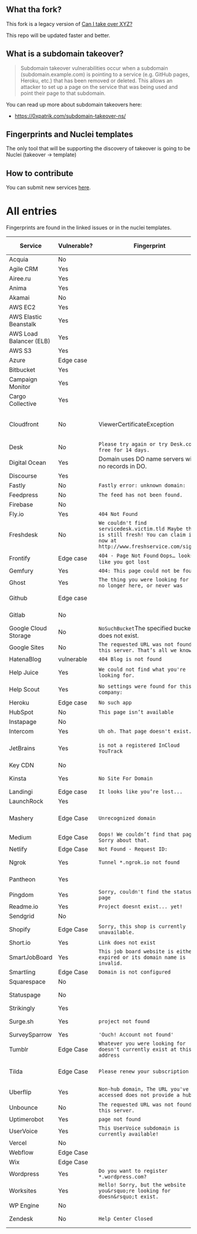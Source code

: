 
## What tha fork? 

This fork is a legacy version of [Can I take over XYZ?](https://github.com/EdOverflow/can-i-take-over-xyz)

This repo will be updated faster and better. 


## What is a subdomain takeover?

> Subdomain takeover vulnerabilities occur when a subdomain (subdomain.example.com) is pointing to a service (e.g. GitHub pages, Heroku, etc.) that has been removed or deleted. This allows an attacker to set up a page on the service that was being used and point their page to that subdomain. 

You can read up more about subdomain takeovers here:

- <https://0xpatrik.com/subdomain-takeover-ns/>

## Fingerprints and Nuclei templates

The only tool that will be supporting the discovery of takeover is going to be Nuclei (takeover -> template)


## How to contribute

You can submit new services [here](https://github.com/pdelteil/can-i-take-over-this-subdomain/issues/new/choose).


# All entries

Fingerprints are found in the linked issues or in the nuclei templates. 

Service                                        | Vulnerable?         | Fingerprint                                                             | Discussion                                                    | Documentation | Nuclei template 
--------------------------------------------- | -------------- | ----------------------------------------------------------------------- | ------------------------------------------------------------- | --------------------------------------------------------------------------------------------------------------------------|-----------------
Acquia|No||[Issue #103](https://github.com/EdOverflow/can-i-take-over-xyz/issues/103)||No
Agile CRM|Yes||[Issue #145](https://github.com/EdOverflow/can-i-take-over-xyz/issues/145)||[Yes](https://github.com/projectdiscovery/nuclei-templates/blob/main/http/takeovers/agilecrm-takeover.yaml)
Airee.ru|Yes||[Issue #104](https://github.com/EdOverflow/can-i-take-over-xyz/issues/104)||[Yes](https://github.com/projectdiscovery/nuclei-templates/blob/main/http/takeovers/airee-takeover.yaml)
Anima | Yes ||[Issue #126](https://github.com/EdOverflow/can-i-take-over-xyz/issues/126)|[Documentation](https://docs.animaapp.com/v1/launchpad/08-custom-domain.html)| [Yes](https://github.com/projectdiscovery/nuclei-templates/blob/main/http/takeovers/anima-takeover.yaml)
Akamai|No||[Issue #13](https://github.com/EdOverflow/can-i-take-over-xyz/issues/13) |
AWS EC2|Yes||||[Yes](https://github.com/projectdiscovery/nuclei-templates/blob/main/dns/ec2-detection.yaml)
AWS Elastic Beanstalk|Yes||[Issue #194](https://github.com/EdOverflow/can-i-take-over-xyz/issues/194)||[Yes](https://github.com/projectdiscovery/nuclei-templates/blob/main/dns/elasticbeanstalk-takeover.yaml)
AWS Load Balancer (ELB)|Yes|| [Issue #137](https://github.com/EdOverflow/can-i-take-over-xyz/issues/137)||
AWS S3|Yes||[Issue #36](https://github.com/EdOverflow/can-i-take-over-xyz/issues/36)||[Yes](https://github.com/projectdiscovery/nuclei-templates/blob/main/http/takeovers/aws-bucket-takeover.yaml)
Azure | Edge case | | [Issue #35](https://github.com/EdOverflow/can-i-take-over-xyz/issues/35) ||[Yes](https://github.com/projectdiscovery/nuclei-templates/blob/main/dns/azure-takeover-detection.yaml)
Bitbucket|Yes||||[Yes](https://github.com/projectdiscovery/nuclei-templates/blob/main/http/takeovers/bitbucket-takeover.yaml)
Campaign Monitor| Yes||[Issue #275](https://github.com/EdOverflow/can-i-take-over-xyz/issues/275)|[Support Page](https://help.campaignmonitor.com/custom-domain-names)|[Yes](https://github.com/projectdiscovery/nuclei-templates/blob/main/http/takeovers/campaignmonitor-takeover.yaml)
Cargo Collective|Yes||[Issue #152](https://github.com/EdOverflow/can-i-take-over-xyz/issues/152)| [Cargo Support Page](https://support.2.cargocollective.com/Using-a-Third-Party-Domain)||[Yes](https://github.com/projectdiscovery/nuclei-templates/blob/main/http/takeovers/cargocollective-takeover.yaml)
Cloudfront| No| ViewerCertificateException| [Issue #29](https://github.com/EdOverflow/can-i-take-over-xyz/issues/29) | [Domain Security on Amazon CloudFront](https://aws.amazon.com/blogs/networking-and-content-delivery/continually-enhancing-domain-security-on-amazon-cloudfront/)
Desk|No|`Please try again or try Desk.com free for 14 days.`| [Issue #9](https://github.com/EdOverflow/can-i-take-over-xyz/issues/9)
Digital Ocean | Yes | Domain uses DO name servers with no records in DO. |   |   |
Discourse | Yes | | | [Hackerone](https://hackerone.com/reports/264494)
Fastly| No| `Fastly error: unknown domain:`| [Issue #22](https://github.com/EdOverflow/can-i-take-over-xyz/issues/22)
Feedpress| No| `The feed has not been found.`| [Issue #80](https://github.com/EdOverflow/can-i-take-over-xyz/issues/80)
Firebase | No | | [Issue #128](https://github.com/EdOverflow/can-i-take-over-xyz/issues/128) |
Fly.io| Yes| `404 Not Found`| [Issue #101](https://github.com/EdOverflow/can-i-take-over-xyz/issues/101)
Freshdesk| No |`We couldn't find servicedesk.victim.tld Maybe this is still fresh! You can claim it now at http://www.freshservice.com/signup`| [Issue #214](https://github.com/EdOverflow/can-i-take-over-xyz/issues/214)| [Freshdesk Support Page](https://support.freshdesk.com/support/solutions/articles/37590-using-a-vanity-support-url-and-pointing-the-cname)
Frontify | Edge case | `404 - Page Not Found` `Oops… looks like you got lost` | [Issue #170](https://github.com/EdOverflow/can-i-take-over-xyz/issues/170) | 
Gemfury | Yes | `404: This page could not be found.` | [Issue #154](https://github.com/EdOverflow/can-i-take-over-xyz/issues/154) | [Article](https://khaledibnalwalid.wordpress.com/2020/06/25/gemfury-subdomain-takeover/)
Ghost| Yes| `The thing you were looking for is no longer here, or never was`|
Github| Edge case|| [Issue #37](https://github.com/EdOverflow/can-i-take-over-xyz/issues/37) [Issue #68](https://github.com/EdOverflow/can-i-take-over-xyz/issues/68)||[Yes](https://github.com/projectdiscovery/nuclei-templates/blob/main/http/takeovers/github-takeover.yaml)
Gitlab| No || [HackerOne #312118](https://hackerone.com/reports/312118)
Google Cloud Storage | No |   <?xml version='1.0' encoding='UTF-8'?><Error><Code>NoSuchBucket</Code><Message>The specified bucket does not exist.</Message></Error>   
Google Sites| No| `The requested URL was not found on this server. That’s all we know.`                                                    | [Issue #277](https://github.com/EdOverflow/can-i-take-over-xyz/issues/277) | [Google Support](https://support.google.com/webmasters/answer/9008080?visit_id=637981741431097680-3818919062&rd=2)|
HatenaBlog | vulnerable | `404 Blog is not found`|
Help Juice| Yes| `We could not find what you're looking for.`|| [Help Juice Support Page](https://help.helpjuice.com/en_US/using-your-custom-domain/how-to-set-up-a-custom-domain)
Help Scout| Yes| `No settings were found for this company:`|| [HelpScout Docs](https://docs.helpscout.net/article/42-setup-custom-domain)
Heroku| Edge case| `No such app`| [Issue #38](https://github.com/EdOverflow/can-i-take-over-xyz/issues/38)
HubSpot| No | `This page isn’t available`
Instapage | No | | [Issue #73](https://github.com/EdOverflow/can-i-take-over-xyz/issues/73) | |
Intercom| Yes| `Uh oh. That page doesn't exist.`| [Issue #69](https://github.com/EdOverflow/can-i-take-over-xyz/issues/69) | [Help center](https://www.intercom.com/help/)
JetBrains| Yes| `is not a registered InCloud YouTrack`| | [YouTrack InCloud Help Page](https://www.jetbrains.com/help/youtrack/incloud/Domain-Settings.html)
Key CDN| No| | [Issue #112](https://github.com/EdOverflow/can-i-take-over-xyz/issues/112) |
Kinsta| Yes| `No Site For Domain`|[Issue #48](https://github.com/EdOverflow/can-i-take-over-xyz/issues/48) | [kinsta-add-domain](https://kinsta.com/knowledgebase/add-domain/)
Landingi  | Edge case| `It looks like you’re lost...` | [Issue #117](https://github.com/EdOverflow/can-i-take-over-xyz/issues/117)
LaunchRock| Yes||[Issue #74](https://github.com/EdOverflow/can-i-take-over-xyz/issues/74) | |[Yes](https://github.com/projectdiscovery/nuclei-templates/blob/main/http/takeovers/launchrock-takeover.yaml)
Mashery| Edge Case | `Unrecognized domain`| [HackerOne #275714](https://hackerone.com/reports/275714), [Issue #14](https://github.com/EdOverflow/can-i-take-over-xyz/issues/14)
Medium| Edge Case | ``Oops! We couldn’t find that page. Sorry about that.``| [Issue #206](https://github.com/EdOverflow/can-i-take-over-xyz/issues/206)| [HackerOne](https://hackerone.com/reports/1034023) 
Netlify | Edge Case | `Not Found - Request ID:`| [Issue #40](https://github.com/EdOverflow/can-i-take-over-xyz/issues/40) |
Ngrok | Yes |`Tunnel *.ngrok.io not found` | [Issue #92](https://github.com/EdOverflow/can-i-take-over-xyz/issues/92) | [Ngrok Documentation](https://ngrok.com/docs#http-custom-domains)
Pantheon| Yes||[Issue #24](https://github.com/EdOverflow/can-i-take-over-xyz/issues/24) | [Pantheon-Sub-takeover](https://medium.com/@hussain_0x3c/hostile-subdomain-takeover-using-pantheon-ebf4ab813111)| [Yes](https://github.com/projectdiscovery/nuclei-templates/blob/main/http/takeovers/pantheon-takeover.yaml)
Pingdom | Yes | `Sorry, couldn't find the status page` | [Issue #144](https://github.com/EdOverflow/can-i-take-over-xyz/issues/144) | [Support Page](https://help.pingdom.com/hc/en-us/articles/205386171-Public-Status-Page)
Readme.io | Yes | `Project doesnt exist... yet!` | [Issue #41](https://github.com/EdOverflow/can-i-take-over-xyz/issues/41)
Sendgrid| No|                                                                         |
Shopify| Edge Case| `Sorry, this shop is currently unavailable.`|[Issue #32](https://github.com/EdOverflow/can-i-take-over-xyz/issues/32), [Issue #46](https://github.com/EdOverflow/can-i-take-over-xyz/issues/46)| [Writeup](https://medium.com/@thebuckhacker/how-to-do-55-000-subdomain-takeover-in-a-blink-of-an-eye-a94954c3fc75) 
Short.io | Yes| `Link does not exist` | [Issue #260](https://github.com/EdOverflow/can-i-take-over-xyz/issues/260)
SmartJobBoard | Yes | `This job board website is either expired or its domain name is invalid.` | [Issue #139](https://github.com/EdOverflow/can-i-take-over-xyz/issues/139) | [Support Page](https://help.smartjobboard.com/en/articles/1269655-connecting-a-custom-domain-name)
Smartling| Edge Case|`Domain is not configured`  | [Issue #67](https://github.com/EdOverflow/can-i-take-over-xyz/issues/67)
Squarespace| No |                                                                         |
Statuspage | No | | [PR #105](https://github.com/EdOverflow/can-i-take-over-xyz/pull/105) [PR #171](https://github.com/EdOverflow/can-i-take-over-xyz/pull/171) | [Documentation](https://help.statuspage.io/knowledge_base/topics/domain-ownership) [Documentation](https://support.atlassian.com/statuspage/docs/configure-your-dns/) |[Yes](https://github.com/projectdiscovery/nuclei-templates/commit/b59915c4aee18e04d2680ef32fdfa88f1e725b6f#diff-03ac5eecfcef771523f7758b50e75ab5ca1e2eb0b9f5bf6779a18f8c98e6aba3)
Strikingly|Yes||[Issue #58](https://github.com/EdOverflow/can-i-take-over-xyz/issues/58) | [Writeup](https://medium.com/@sherif0x00/takeover-subdomains-pointing-to-strikingly-5e67df80cdfd)| [Yes](https://github.com/projectdiscovery/nuclei-templates/blob/main/http/takeovers/strikingly-takeover.yaml)
Surge.sh| Yes| `project not found`|| [Surge Documentation](https://surge.sh/help/adding-a-custom-domain)
SurveySparrow | Yes | `'Ouch! Account not found'` | [Issue #281](https://github.com/EdOverflow/can-i-take-over-xyz/issues/281) |[Custom domain]( https://help.surveysparrow.com/custom-domain)
Tumblr| Edge Case| `Whatever you were looking for doesn't currently exist at this address` | [Issue #240](https://github.com/EdOverflow/can-i-take-over-xyz/issues/240) | [Tumblr Custom Domains](https://www.tumblr.com/docs/en/custom_domains)
Tilda| Edge Case | `Please renew your subscription`| [Issue #155](https://github.com/EdOverflow/can-i-take-over-xyz/issues/155)[PR #20](https://github.com/EdOverflow/can-i-take-over-xyz/pull/20)
Uberflip | Yes | `Non-hub domain, The URL you've accessed does not provide a hub.` | [Issue #150](https://github.com/EdOverflow/can-i-take-over-xyz/issues/150) | [Uberflip Documentation](https://help.uberflip.com/hc/en-us/articles/360018786372-Custom-Domain-Set-up-Your-Hub-on-a-Subdomain)
Unbounce| No | `The requested URL was not found on this server.`| [Issue #11](https://github.com/EdOverflow/can-i-take-over-xyz/issues/11)||[Yes](https://github.com/projectdiscovery/nuclei-templates/blob/1dc592a59a0ff9729df00ce2de007f8ba0b38bf5/takeovers/unbounce-takeover.yaml) 
Uptimerobot| Yes| `page not found`|[Issue #45](https://github.com/EdOverflow/can-i-take-over-xyz/issues/45) | [Writeup](https://exploit.linuxsec.org/uptimerobot-com-custom-domain-subdomain-takeover/)
UserVoice| Yes| `This UserVoice subdomain is currently available!`                      |
Vercel| No| |[Issue #183](https://github.com/EdOverflow/can-i-take-over-xyz/issues/183)||[Yes](https://github.com/projectdiscovery/nuclei-templates/blob/main/http/takeovers/vercel-takeover.yaml)
Webflow| Edge Case| |[Issue #44](https://github.com/EdOverflow/can-i-take-over-xyz/issues/44) |[forum webflow](https://forum.webflow.com/t/hosting-a-subdomain-on-webflow/59201)|[Yes](https://github.com/projectdiscovery/nuclei-templates/blob/main/http/takeovers/webflow-takeover.yaml)
Wix| Edge Case||[Issue #231](https://github.com/EdOverflow/can-i-take-over-xyz/issues/231) | | [Yes](https://github.com/projectdiscovery/nuclei-templates/blob/main/http/takeovers/wix-takeover.yaml)
Wordpress| Yes| `Do you want to register *.wordpress.com?`| [PR #176](https://github.com/EdOverflow/can-i-take-over-xyz/pull/176)|
Worksites | Yes | `Hello! Sorry, but the website you&rsquo;re looking for doesn&rsquo;t exist.` | [Issue #142](https://github.com/EdOverflow/can-i-take-over-xyz/issues/142) | 
WP Engine| No ||
Zendesk| No|`Help Center Closed`| [Issue #23](https://github.com/EdOverflow/can-i-take-over-xyz/issues/23) | [Zendesk Support](https://support.zendesk.com/hc/en-us/articles/203664356-Changing-the-address-of-your-Help-Center-subdomain-host-mapping-)
